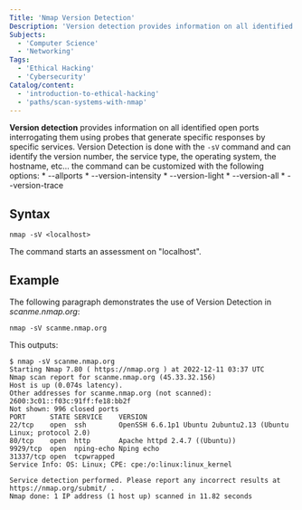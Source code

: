 ```yaml
---
Title: 'Nmap Version Detection'
Description: 'Version detection provides information on all identified open ports which interrogating the ports using probes that are understood by specific services.'
Subjects:
  - 'Computer Science'
  - 'Networking'
Tags:
  - 'Ethical Hacking'
  - 'Cybersecurity'
Catalog/content:
  - 'introduction-to-ethical-hacking'
  - 'paths/scan-systems-with-nmap'
---
```


**Version detection** provides information on all identified open ports interrogating them using probes that generate specific responses by specific services. Version Detection is done with the `-sV` command and can identify the version number, the service type, the operating system, the hostname, etc…
the command can be customized with the following options:
    * --allports
    * --version-intensity
    * --version-light
    * --version-all
    * --version-trace

## Syntax

```shell
nmap -sV <localhost>
```

The command starts an assessment on "localhost".

## Example

The following paragraph demonstrates the use of Version Detection in _scanme.nmap.org_:

```shell
nmap -sV scanme.nmap.org
```

This outputs:

```shell
$ nmap -sV scanme.nmap.org
Starting Nmap 7.80 ( https://nmap.org ) at 2022-12-11 03:37 UTC
Nmap scan report for scanme.nmap.org (45.33.32.156)
Host is up (0.074s latency).
Other addresses for scanme.nmap.org (not scanned): 2600:3c01::f03c:91ff:fe18:bb2f
Not shown: 996 closed ports
PORT      STATE SERVICE    VERSION
22/tcp    open  ssh        OpenSSH 6.6.1p1 Ubuntu 2ubuntu2.13 (Ubuntu Linux; protocol 2.0)
80/tcp    open  http       Apache httpd 2.4.7 ((Ubuntu))
9929/tcp  open  nping-echo Nping echo
31337/tcp open  tcpwrapped
Service Info: OS: Linux; CPE: cpe:/o:linux:linux_kernel

Service detection performed. Please report any incorrect results at https://nmap.org/submit/ .
Nmap done: 1 IP address (1 host up) scanned in 11.82 seconds
```



